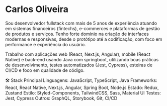 # Carlos Oliveira

Sou desenvolvedor fullstack com mais de 5 anos de experiência atuando em sistemas financeiros (fintechs), e-commerces e plataformas de gestão de produtos e serviços. Tenho forte domínio na criação de interfaces modernas e responsivas, desde o protótipo até a codificação, com foco em performance e experiência do usuário.

Trabalho com aplicações web (React, Next.js, Angular), mobile (React Native) e back-end usando Java com springboot, utilizando boas práticas de desenvolvimento, testes automatizados (Jest, Cypress), esteiras de CI/CD e foco em qualidade de código.

🛠️ Stack Principal
Linguagens: JavaScript, TypeScript, Java
Frameworks: React, React Native, Next.js, Angular, Spring Boot, Node.js
Estado: Redux, Zustand
Estilo: Styled-Components, TailwindCSS, Sass, Material UI
Testes: Jest, Cypress
Outros: GraphQL, Storybook, Git, CI/CD
